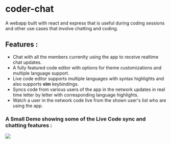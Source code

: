 # coder-chat
A webapp built with react and express that is useful during coding sessions and other use cases that involve chatting and coding.

## Features :
+ Chat with all the members currenlty using the app to receive realtime chat updates.
+ A fully featured code editor with options for theme customizations and multiple language support.
+ Live code editor supports multiple languages with syntax highlights and also supports **vim** keybindings.
+ Syncs code from various users of the app in the network updates in real time letter by letter with corresponding language highlights.
+ Watch a user in the network code live from the shown user's list who are using the app.



### A Small Demo showing some of the Live Code sync and chatting features : 

![](https://i.imgur.com/u0pEm6l.gif)
